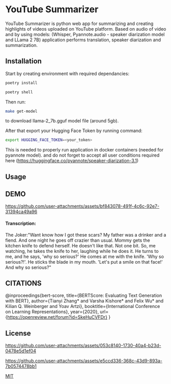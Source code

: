 # YouTube Summarizer

YouTube Summarizer is python web app for summarizing and creating highlights of videos uploaded on YouTube platform. Based on audio of video and by using models: (Whisper, Pyannote.audio - speaker diarization model and LLama 2 7B) application performs translation, speaker diarization and summarization. 

## Installation

Start by creating environment with required dependancies:

```bash
poetry install
```
```bash
poetry shell
```

Then run:
```bash
make get-model
```
to download llama-2_7b.gguf model file (around 5gb).


After that export your Hugging Face Token by running command:
```bash
export HUGGING_FACE_TOKEN=<your_token>
```
This is needed to properly run application in docker containers (needed for pyannote model).
and do not forget to accept all user conditions required here (https://huggingface.co/pyannote/speaker-diarization-3.1)



## Usage





## DEMO

https://github.com/user-attachments/assets/bf843078-491f-4c6c-92e7-31394ca49a96

#### Transcription:
The Joker:"Want know how I got these scars? My father was a drinker and a fiend. And one night he goes off crazier than usual. Mommy gets the kitchen knife to defend herself. He doesn't like that. Not one bit. So, me watching, he takes the knife to her, laughing while he does it. He turns to me, and he says, 'why so serious?' He comes at me with the knife. 'Why so serious?!'. He sticks the blade in my mouth. 'Let's put a smile on that face!' And why so serious?"








## CITATIONS

@inproceedings{bert-score,
  title={BERTScore: Evaluating Text Generation with BERT},
  author={Tianyi Zhang* and Varsha Kishore* and Felix Wu* and Kilian Q. Weinberger and Yoav Artzi},
  booktitle={International Conference on Learning Representations},
  year={2020},
  url={https://openreview.net/forum?id=SkeHuCVFDr}
}


## License


https://github.com/user-attachments/assets/053c8140-1730-40a4-b23d-0478e5d1ef04



https://github.com/user-attachments/assets/e5ccd336-368c-43d9-893a-7b0574478bb1


[MIT](https://choosealicense.com/licenses/mit/)
